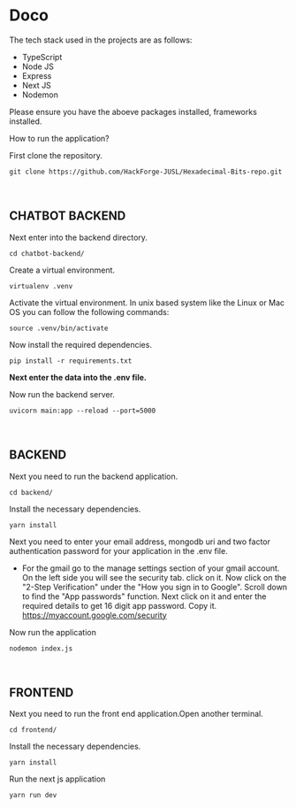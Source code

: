 # Doco

The tech stack used in the projects are as follows:

- TypeScript
- Node JS
- Express
- Next JS
- Nodemon

Please ensure you have the aboeve packages installed, frameworks installed.

How to run the application?

First clone the repository.

```
git clone https://github.com/HackForge-JUSL/Hexadecimal-Bits-repo.git
```

</br>

## CHATBOT BACKEND 

Next enter into the backend directory.

```
cd chatbot-backend/
```

Create a virtual environment. 

```
virtualenv .venv
```

Activate the virtual environment. In unix based system like the Linux or Mac OS you can follow the following commands: 

```
source .venv/bin/activate
```

Now install the required dependencies.

```
pip install -r requirements.txt
```

**Next enter the data into the .env file.**

Now run the backend server.

```
uvicorn main:app --reload --port=5000
```
</br>

## BACKEND 
Next you need to run the backend application.

```
cd backend/
```

Install the necessary dependencies.

```
yarn install
```

Next you need to enter your email address, mongodb uri and two factor authentication password for your application in the .env file.

- For the gmail go to the manage settings section of your gmail account. On the left side you will see the security tab. click on it. Now click on the "2-Step Verification" under the "How you sign in to Google". Scroll down to find the "App passwords" function. Next click on it and enter the required details to get 16 digit app password. Copy it. https://myaccount.google.com/security

Now run the application

```
nodemon index.js
```

</br>

## FRONTEND

Next you need to run the front end application.Open another terminal.

```
cd frontend/
```

Install the necessary dependencies.

```
yarn install
```

Run the next js application

```
yarn run dev
```
